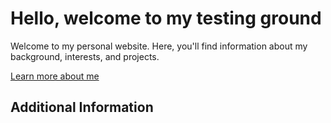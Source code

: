 # Hello, welcome to my testing ground

Welcome to my personal website. Here, you'll find information about my background, interests, and projects.

[Learn more about me](/about/) 

## Additional Information



